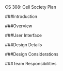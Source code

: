 CS 308: Cell Society Plan

###Introduction

###Overview

###User Interface

###Design Details

###Design Considerations

###Team Responsibilities